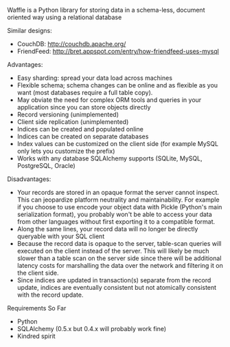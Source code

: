 Waffle is a Python library for storing data in a schema-less, document oriented way using a relational database

Similar designs:
    
 * CouchDB: http://couchdb.apache.org/
 * FriendFeed: http://bret.appspot.com/entry/how-friendfeed-uses-mysql

Advantages:
 * Easy sharding: spread your data load across machines
 * Flexible schema; schema changes can be online and as flexible as you want (most databases require a full table copy).
 * May obviate the need for complex ORM tools and queries in your application since you can store objects directly
 * Record versioning (unimplemented)
 * Client side replication (unimplemented)
 * Indices can be created and populated online
 * Indices can be created on separate databases
 * Index values can be customized on the client side (for example MySQL only lets you customize the prefix)
 * Works with any database SQLAlchemy supports (SQLite, MySQL, PostgreSQL, Oracle)

Disadvantages:
 * Your records are stored in an opaque format the server cannot inspect.  This can jeopardize platform neutrality and maintainability.  For example if you choose to use encode your object data with Pickle (Python's main serialization format), you probably won't be able to access your data from other languages without first exporting it to a compatible format. 
 * Along the same lines, your record data will no longer be directly queryable with your SQL client
 * Because the record data is opaque to the server, table-scan queries will executed on the client instead of the server.  This will likely be much slower than a table scan on the server side since there will be additional latency costs for marshalling the data over the network and filtering it on the client side.
 * Since indices are updated in transaction(s) separate from the record update, indices are eventually consistent but not atomically consistent with the record update.

Requirements So Far
 * Python
 * SQLAlchemy (0.5.x but 0.4.x will probably work fine)
 * Kindred spirit
